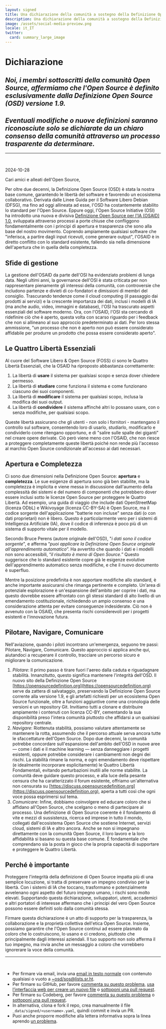 ```yaml
---
layout: signed
title: Una dichiarazione della comunità a sostegno della Definizione Open Source (OSD)
description: Una dichiarazione della comunità a sostegno della Definizione Open Source (OSD) versione 1.9
image: /assets/social-media-preview.png
locale: it_IT
twitter:
  card: summary_large_image
---
```


# **Dichiarazione**

## *Noi, i membri sottoscritti della comunità Open Source, affermiamo che l'Open Source è definito esclusivamente dalla Definizione Open Source (OSD) versione 1.9.*

## *Eventuali modifiche o nuove definizioni saranno riconosciute solo se dichiarate da un chiaro consenso della comunità attraverso un processo trasparente da determinare.*

---
<br>

2024-10-28

Cari amici e alleati dell'Open Source,

Per oltre due decenni, la Definizione Open Source (OSD) è stata la nostra base comune, garantendo le libertà del software e favorendo un ecosistema collaborativo. Derivata dalle Linee Guida per il Software Libero Debian (DFSG), ma fino ad oggi allineata ad esse, l'OSD ha costantemente stabilito lo standard per l'Open Source. Eppure oggi, l'Open Source Initiative (OSI) ha introdotto una nuova e divisiva [Definizione Open Source per l'IA (OSAID) 1.0](https://opensource.org/ai/open-source-ai-definition), sviluppata attraverso processi a porte chiuse che confliggono fondamentalmente con i principi di apertura e trasparenza che sono alla base del nostro movimento. Coprendo ampiamente qualsiasi software che "inferisca, a partire dagli input ricevuti, come generare output", l'OSAID è in diretto conflitto con lo standard esistente, fallendo sia nella dimensione dell'apertura che in quella della completezza.

## Sfide di gestione

La gestione dell'OSAID da parte dell'OSI ha evidenziato problemi di lunga data. Negli ultimi anni, la governance dell'OSI è stata criticata per non rappresentare pienamente gli interessi della comunità, con controversie che includono partenze e divieti di co-fondatori e dimissioni di membri del consiglio. Trascurando tendenze come il cloud computing (il passaggio dai prodotti ai servizi) e la crescente importanza dei dati, inclusi i modelli di IA (ma anche audio, video, immagini e database), l'OSI ha trascurato aspetti essenziali del software moderno. Ora, con l'OSAID, l'OSI sta cercando di ridefinire ciò che è aperto, questa volta con scarso riguardo per i feedback che non si allineano al suo approccio predeterminato ai dati. Per loro stessa ammissione, "un processo che non è aperto non può essere considerato affidabile per produrre un prodotto che possa essere considerato aperto".

## Le Quattro Libertà Essenziali

Al cuore del Software Libero & Open Source (FOSS) ci sono le Quattro Libertà Essenziali, che la OSAID ha riproposto abbastanza correttamente:

1.	La libertà di **usare** il sistema per qualsiasi scopo e senza dover chiedere permesso.
2.	La libertà di **studiare** come funziona il sistema e come funzionano ciascuno dei suoi componenti.
3.	La libertà di **modificare** il sistema per qualsiasi scopo, inclusa la modifica dei suoi output.
4.	La libertà di **condividere** il sistema affinché altri lo possano usare, con o senza modifiche, per qualsiasi scopo.

Queste libertà assicurano che gli utenti - non solo i fornitori - mantengano il controllo sul software, consentendo loro di usarlo, studiarlo, modificarlo e condividerlo come ritengano opportuno, e di "salire sulle spalle dei giganti" nel creare opere derivate. Ciò però viene meno con l'OSAID, che non riesce a proteggere completamente queste libertà poiché non rende più l'accesso al marchio Open Source condizionale all'accesso ai dati necessari.

## Apertura e Completezza

Ci sono due dimensioni nella Definizione Open Source: **apertura** e **completezza**. Le sue esigenze di apertura sono già ben stabilite, ma la completezza è implicita e viene messa in discussione dall'aumento della complessità dei sistemi e del numero di componenti che potrebbero dover essere inclusi sotto le licenze Open Source per proteggere le Quattro Libertà. Ad esempio, una guida di viaggio che include dati OpenStreetMap (licenza ODbL) e Wikivoyage (licenza CC-BY-SA) è Open Source, ma il codice sorgente dell'applicazione "batterie non incluse" senza dati (o con dati proprietari) non è libero. Questo è particolarmente vero per i sistemi di Intelligenza Artificiale (IA), dove il codice di inferenza è poco più di un sistema di supporto vitale per il modello.

Secondo Bruce Perens (autore originale dell'OSD), "*i dati sono il codice sorgente*", e afferma “*puoi applicare la Definizione Open Source originale all'apprendimento automatico*”. Ha avvertito che quando i dati e i modelli non sono accessibili, “*il risultato è meno di Open Source.*” Questo suggerisce che lo standard esistente copre già le esigenze evolutive dell'apprendimento automatico senza modifiche, e che il nuovo documento è superfluo.

Mentre la posizione predefinita è non apportare modifiche allo standard, è anche importante assicurarsi che rimanga pertinente e completo. Un'area di potenziale esplorazione è un'espansione dell'ambito per coprire i dati, ma questo dovrebbe essere affrontato con gli stessi standard di alto livello di un emendamento costituzionale, richiedendo un ampio consenso e una considerazione attenta per evitare conseguenze indesiderate. Ciò non è avvenuto con la OSAID, che presenta rischi considerevoli per i progetti esistenti e l'innovazione futura.

## Pilotare, Navigare, Comunicare

Nell'aviazione, quando i piloti incontrano un'emergenza, seguono tre passi: Pilotare, Navigare, Comunicare. Questo approccio si applica anche qui, aiutandoci a recuperare il controllo, tracciare un percorso sicuro e migliorare la comunicazione.

1.	*Pilotare*: Il primo passo è tirare fuori l'aereo dalla caduta e riguadagnare stabilità. Innanzitutto, questo significa mantenere l'integrità dell'OSD. Il nuovo sito della Definizione Open Source [https://opensourcedefinition.org](https://opensourcedefinition.org) serve da zattera di salvataggio, preservando la Definizione Open Source corrente alla versione 1.9, e gli artefatti richiesti per un ecosistema Open Source funzionale, oltre a funzioni aggiuntive come una cronologia delle versioni e un repository Git. Invitiamo tutti a clonare e distribuire ampiamente i contenuti con licenza CC-BY, cementando la sua disponibilità preso l'intera comunità piuttosto che affidarsi a un qualsiasi repository centrale.
2.	*Navigare*: Riottenuta stabilità, possiamo valutare attentamente se mantenere la rotta, assumendo che il percorso attuale serva ancora tutte le sfaccettature dell'Open Source. Dopo due decenni, la comunità potrebbe concordare sull'espansione dell'ambito dell'OSD in nuove aree — come i dati e il machine learning — senza danneggiare i progetti esistenti, oppure potrebbe considerare i cambiamenti non degni dei rischi. La stabilità rimane la norma, e ogni emendamento deve rispettare (e idealmente incorporare esplicitamente) le Quattro Libertà Fondamentali, evitando perturbazioni inutili alle norme stabilite. La comunità deve guidare questo processo, e alla luce della pesante censura che ha caratterizzato il forum esistente, offriamo un'alternativa non censurata su [https://discuss.opensourcedefinition.org](https://discuss.opensourcedefinition.org), aperta a tutti così che ogni voce possa esprimersi sul tema.
3.	*Comunicare*: Infine, dobbiamo coinvolgere ed educare coloro che si affidano all'Open Source, che scelgano o meno di partecipare al processo. Una definizione di Open Source coerente è il fondamento di vite e mezzi di sussistenza, ricerca ed imprese in tutto il mondo, collegati dall'ecosistema Open Source che sostiene Internet, servizi cloud, sistemi di IA e altro ancora. Anche se non si impegnano direttamente con la comunità Open Source, il loro lavoro e la loro affidabilità si basano su questa base comune. È fondamentale che comprendano sia la posta in gioco che la propria capacità di supportare e proteggere le Quattro Libertà.

## Perché è importante

Proteggere l'integrità della definizione di Open Source impatta più di una semplice locuzione, si tratta di preservare un impegno condiviso per la libertà. Con i sistemi di IA che toccano, trasformano e potenzialmente avvelenano ogni aspetto del futuro impegno umano, i rischi sono molto elevati. Supportando questa dichiarazione, sviluppatori, utenti, accademici e altri portatori di interesse affermano che i principi del vero Open Source possono essere definiti solo dalla comunità stessa.

Firmare questa dichiarazione è un atto di supporto per la trasparenza, la collaborazione e la proprietà collettiva dell'etica Open Source. Insieme, possiamo garantire che l'Open Source continui ad essere plasmato da coloro che lo costruiscono, lo usano e ci credono, piuttosto che principalmente dagli interessi aziendali. Il tuo supporto non solo afferma il tuo impegno, ma invia anche un messaggio a coloro che vorrebbero ignorerare la voce della comunità.

---
<br>

- Per firmare via email, invia una [email in testo normale](https://useplaintext.email/) con contenuto qualsiasi o vuoto a [~osd/sos@lists.sr.ht](mailto:~osd/sos@lists.sr.ht).
- Per firmare su GitHub, per favore [commenta su questo problema](https://github.com/OpenSourceDefinition/sos/issues/1), [usa l’interfaccia web per creare un nuovo file](https://github.com/OpenSourceDefinition/sos/new/main/_data/signed) o [sottoponi una pull request](https://github.com/OpenSourceDefinition/sos/pulls).
- Per firmare su Codeberg, per favore [commenta su questo problema](https://codeberg.org/osd/sos/issues/1) o [sottoponi una pull request](https://codeberg.org/osd/sos/pulls).
- In alternativa, clona e fork il repo, crea manualmente il file `_data/signed/<username>.yaml`, quindi commit e invia un PR.
- Puoi anche proporre modifiche alla lettera informativa sopra la linea aprendo [un problema](https://codeberg.org/osd/sos/issues).

